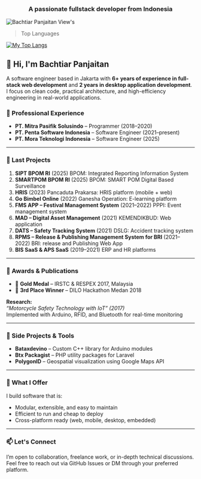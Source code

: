 
<h3 align="center">A passionate fullstack developer from Indonesia</h3>

![Bachtiar Panjaitan View's](https://komarev.com/ghpvc/?username=bachtiarpanjaitan)
> Top Languages

[![My Top Langs](https://github-readme-stats.vercel.app/api/top-langs/?username=bachtiarpanjaitan&layout=compact&theme=buefy&hide=scss,html,css&card_width=400)](https://github.com/bachtiarpanjaitan/github-readme-stats)
## 👋 Hi, I'm Bachtiar Panjaitan

A software engineer based in Jakarta with **6+ years of experience in full-stack web development** and **2 years in desktop application development**. I focus on clean code, practical architecture, and high-efficiency engineering in real-world applications.

### 💼 Professional Experience

- **PT. Mitra Pasifik Solusindo** – Programmer (2018–2020)  
- **PT. Penta Software Indonesia** – Software Engineer (2021–present)
- **PT. Mora Teknologi Indonesia** – Software Engineer (2025)

---

### 🚀 Last Projects
1. **SIPT BPOM RI** (2025) BPOM: Integrated Reporting Information System
2. **SMARTPOM BPOM RI** (2025) BPOM: SMART POM Digital Based Surveillance
3. **HRIS** (2023)  Pancaduta Prakarsa: HRIS platform (mobile + web)
4. **Go Bimbel Online** (2022)  Ganesha Operation: E-learning platform
5. **FMS APP – Festival Management System** (2021–2022)  PPPI: Event management system
6. **MAD – Digital Asset Management** (2021)  KEMENDIKBUD: Web application
7. **DATS – Safety Tracking System** (2021)  DSLG: Accident tracking system
8. **RPMS – Release & Publishing Management System for BRI** (2021–2022) BRI: release and Publishing Web App
9. **BIS SaaS & APS SaaS** (2019–2021) ERP and HR platforms

---

### 🥇 Awards & Publications

- 🥇 **Gold Medal** – IRSTC & RESPEX 2017, Malaysia  
- 🥉 **3rd Place Winner** – DILO Hackathon Medan 2018

**Research:**  
*“Motorcycle Safety Technology with IoT” (2017)*  
Implemented with Arduino, RFID, and Bluetooth for real-time monitoring

---

### 🔧 Side Projects & Tools

- **Bataxdevino** – Custom C++ library for Arduino modules  
- **Btx Packagist** – PHP utility packages for Laravel  
- **PolygonID** – Geospatial visualization using Google Maps API  

---

### 🎯 What I Offer

I build software that is:
- Modular, extensible, and easy to maintain  
- Efficient to run and cheap to deploy  
- Cross-platform ready (web, mobile, desktop, embedded)

---

### 📫 Let's Connect

I’m open to collaboration, freelance work, or in-depth technical discussions.  
Feel free to reach out via GitHub Issues or DM through your preferred platform.

